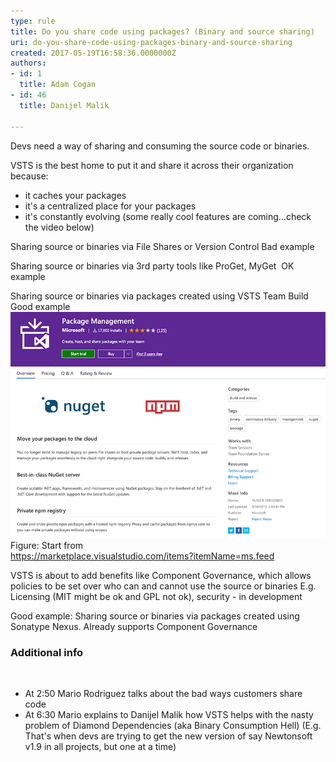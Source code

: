 ```yaml
---
type: rule
title: Do you share code using packages? (Binary and source sharing)
uri: do-you-share-code-using-packages-binary-and-source-sharing
created: 2017-05-19T16:58:36.0000000Z
authors:
- id: 1
  title: Adam Cogan
- id: 46
  title: Danijel Malik

---
```


 
Devs need a way of sharing and consuming the source code or binaries.

VSTS is the best home to put it and share it across their organization because:
 


- it caches your packages
- it's a centralized place for your packages
- it's constantly evolving (some really cool features are coming...check the video below)


Sharing source or binaries via File Shares or Version Control
Bad example

​Sharing source or binaries via 3rd party tools like ProGet, MyGet
​
OK example​​

Sharing source or binaries via packages created using VSTS Team Build
Good example![package-management-site.png](package-management-site.png)Figure: Start from <br>      https://marketplace.visualstudio.com/items?itemName=ms.feed

VSTS is about to add benefits like Component Governance, which allows policies to be set over who can and cannot use the source or binaries E.g. Licensing (MIT might be ok and GPL not ok), security - in development


Good example: Sharing source or binaries via packages created using Sonatype Nexus.
Already supports Component Governance
### Additional info <br>      

 ​ <br>   
 

- At 2:50 Mario Rodriguez talks about the bad ways customers share code
- At 6:30 Mario explains to Danijel Malik how VSTS helps with the nasty problem of Diamond Dependencies (aka Binary Consumption Hell)   (E.g. That's when devs are trying to get the new version of say Newtonsoft v1.9 in all projects, but one at a time)





